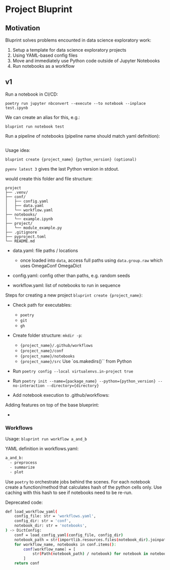 # Project Bluprint

## Motivation

Bluprint solves problems encounted in data science exploratory work:

1. Setup a template for data science exploratory projects
1. Using YAML-based config files
1. Move and immediately use Python code outside of Jupyter Notebooks
1. Run notebooks as a workflow

## v1

Run a notebook in CI/CD:

```
poetry run jupyter nbconvert --execute --to notebook --inplace test.ipynb
```

We can create an alias for this, e.g.:

```
bluprint run notebook test
```

Run a pipeline of notebooks (pipeline name should match yaml definition):

```
```


Usage idea:

```
bluprint create {project_name} {python_version} (optional)
```

`pyenv latest 3` gives the last Python version in stdout.


would create this folder and file structure:

```
project
├── .venv/
├── conf/
│   ├── config.yaml
│   ├── data.yaml
│   └── workflow.yaml
├── notebooks/
│   └── example.ipynb
├── project/
│   └── module_example.py
├── .gitignore
├── pyproject.toml
└── README.md

```

- data.yaml: file paths / locations
	- once loaded into `data`, access full paths using `data.group.raw` which
	  uses OmegaConf OmegaDict
- config.yaml: config other than paths, e.g. random seeds

- workflow.yaml: list of notebooks to run in sequence




Steps for creating a new project `bluprint create {project_name}`:

* Check path for executables:
	- `poetry`
	- `git`
	- `gh`



* Create folder structure: `mkdir -p`:
	- `{project_name}/.github/workflows`
	- `{project_name}/conf`
	- `{project_name}/notebooks`
	- `{project_name}/src`
	Use `os.makedirs()`` from Python

* Run `poetry config --local virtualenvs.in-project true`
* Run `poetry init --name={package_name} --python={python_version} --no-interaction --directory={directory}`
* Add notebook execution to .github/workflows:

Adding features on top of the base blueprint:

* 

### Workflows

Usage: `bluprint run workflow a_and_b`

YAML definition in workflows.yaml:

```sh
a_and_b:
  - preprocess
  - summarize
  - plot
```

Use `poetry` to orchestrate jobs behind the scenes.
For each notebook create a function/method that calculates hash of the python
cells only.
Use caching with this hash to see if notebooks need to be re-run. 



Deprecated code:

```sh
def load_workflow_yaml(
    config_file: str = 'workflows.yaml',
    config_dir: str = 'conf',
    notebook_dir: str = 'notebooks',
) -> DictConfig:
    conf = load_config_yaml(config_file, config_dir)
    notebook_path = str(importlib.resources.files(notebook_dir).joinpath(''))
    for workflow_name, notebooks in conf.items():
        conf[workflow_name] = [
            str(Path(notebook_path) / notebook) for notebook in notebooks
        ]
    return conf
```